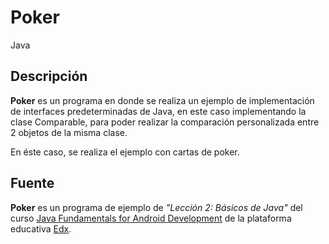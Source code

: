 # Poker

Java

## Descripción

**Poker** es un programa en donde se realiza un ejemplo de implementación de interfaces predeterminadas de Java, en este caso implementando la clase Comparable<T>, para poder realizar la comparación personalizada entre 2 objetos de la misma clase.

En éste caso, se realiza el ejemplo con cartas de poker.

## Fuente

**Poker** es un programa de ejemplo de _"Lección 2: Básicos de Java"_ del curso [Java Fundamentals for Android Development](https://courses.edx.org/courses/course-v1:GalileoX+CAAD001X+1T2017/info) de la plataforma educativa [Edx](https://www.edx.org/).